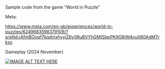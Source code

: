 Sample code from the game “World in Puzzle”



Meta:

https://www.meta.com/en-gb/experiences/world-in-puzzles/6249683598379109/?srsltid=AfmBOoqf7kqdnixhyyiZ6y0RuBVYhGMtSbpPK9G8iW4ou080AdMTrkxx


Gameplay (2024 November)


[![IMAGE ALT TEXT HERE](https://i3.ytimg.com/vi/77XkTZEXeKk/maxresdefault.jpg)](https://www.youtube.com/watch?v=77XkTZEXeKk&ab_channel=MateuszWo%C5%BAniak)

